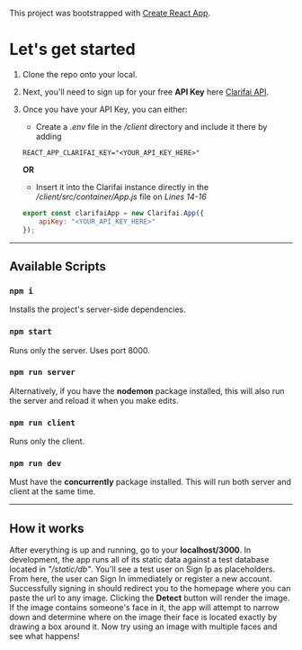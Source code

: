 This project was bootstrapped with [Create React App](https://github.com/facebook/create-react-app).


# Let's get started

1. Clone the repo onto your local.

2. Next, you'll need to sign up for your free __API Key__ here [Clarifai API](https://portal.clarifai.com/signup "Clarifai's Sign Up Page").

3. Once you have your API Key, you can either:

   * Create a *.env* file in the */client* directory and include it there by adding

   ```REACT_APP_CLARIFAI_KEY="<YOUR_API_KEY_HERE>"```

   __OR__

   * Insert it into the Clarifai instance directly in the */client/src/container/App.js* file on *Lines 14-16*

   ```javascript
   export const clarifaiApp = new Clarifai.App({
       apiKey: "<YOUR_API_KEY_HERE>"
   });
   ```
___

## Available Scripts

### `npm i`

Installs the project's server-side dependencies.

### `npm start`

Runs only the server. Uses port 8000.

### `npm run server`

Alternatively, if you have the __nodemon__ package installed, this will also run the server and reload it when you make edits.

### `npm run client`

Runs only the client.

### `npm run dev`

Must have the __concurrently__ package installed. This will run both server and client at the same time.

---

## How it works

After everything is up and running, go to your __localhost/3000__.
In development, the app runs all of its static data against a test database located in *"/static/db"*.
You'll see a test user on Sign Ip as placeholders.
From here, the user can Sign In immediately or register a new account.
Successfully signing in should redirect you to the homepage where you can paste the url to any image.
Clicking the __Detect__ button will render the image.
If the image contains someone's face in it, the app will attempt to narrow down and determine where on the image their face is located exactly by drawing a box around it.
Now try using an image with multiple faces and see what happens!